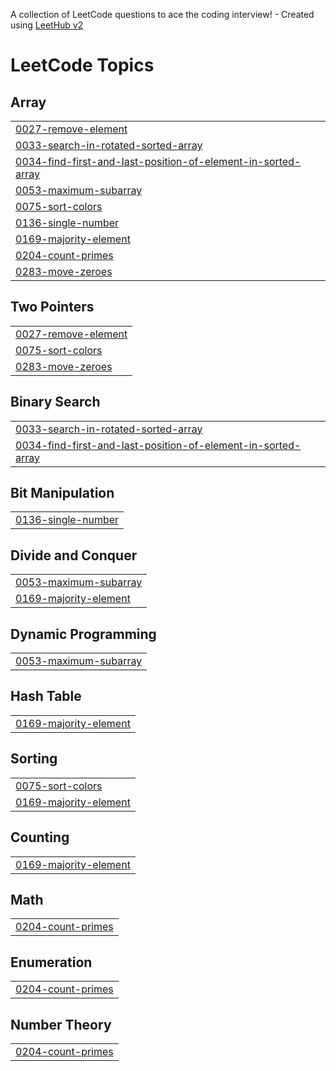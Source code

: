 A collection of LeetCode questions to ace the coding interview! - Created using [LeetHub v2](https://github.com/arunbhardwaj/LeetHub-2.0)
<!---LeetCode Topics Start-->
# LeetCode Topics
## Array
|  |
| ------- |
| [0027-remove-element](https://github.com/dipakgit123/LeetCodeProblems/tree/master/0027-remove-element) |
| [0033-search-in-rotated-sorted-array](https://github.com/dipakgit123/LeetCodeProblems/tree/master/0033-search-in-rotated-sorted-array) |
| [0034-find-first-and-last-position-of-element-in-sorted-array](https://github.com/dipakgit123/LeetCodeProblems/tree/master/0034-find-first-and-last-position-of-element-in-sorted-array) |
| [0053-maximum-subarray](https://github.com/dipakgit123/LeetCodeProblems/tree/master/0053-maximum-subarray) |
| [0075-sort-colors](https://github.com/dipakgit123/LeetCodeProblems/tree/master/0075-sort-colors) |
| [0136-single-number](https://github.com/dipakgit123/LeetCodeProblems/tree/master/0136-single-number) |
| [0169-majority-element](https://github.com/dipakgit123/LeetCodeProblems/tree/master/0169-majority-element) |
| [0204-count-primes](https://github.com/dipakgit123/LeetCodeProblems/tree/master/0204-count-primes) |
| [0283-move-zeroes](https://github.com/dipakgit123/LeetCodeProblems/tree/master/0283-move-zeroes) |
## Two Pointers
|  |
| ------- |
| [0027-remove-element](https://github.com/dipakgit123/LeetCodeProblems/tree/master/0027-remove-element) |
| [0075-sort-colors](https://github.com/dipakgit123/LeetCodeProblems/tree/master/0075-sort-colors) |
| [0283-move-zeroes](https://github.com/dipakgit123/LeetCodeProblems/tree/master/0283-move-zeroes) |
## Binary Search
|  |
| ------- |
| [0033-search-in-rotated-sorted-array](https://github.com/dipakgit123/LeetCodeProblems/tree/master/0033-search-in-rotated-sorted-array) |
| [0034-find-first-and-last-position-of-element-in-sorted-array](https://github.com/dipakgit123/LeetCodeProblems/tree/master/0034-find-first-and-last-position-of-element-in-sorted-array) |
## Bit Manipulation
|  |
| ------- |
| [0136-single-number](https://github.com/dipakgit123/LeetCodeProblems/tree/master/0136-single-number) |
## Divide and Conquer
|  |
| ------- |
| [0053-maximum-subarray](https://github.com/dipakgit123/LeetCodeProblems/tree/master/0053-maximum-subarray) |
| [0169-majority-element](https://github.com/dipakgit123/LeetCodeProblems/tree/master/0169-majority-element) |
## Dynamic Programming
|  |
| ------- |
| [0053-maximum-subarray](https://github.com/dipakgit123/LeetCodeProblems/tree/master/0053-maximum-subarray) |
## Hash Table
|  |
| ------- |
| [0169-majority-element](https://github.com/dipakgit123/LeetCodeProblems/tree/master/0169-majority-element) |
## Sorting
|  |
| ------- |
| [0075-sort-colors](https://github.com/dipakgit123/LeetCodeProblems/tree/master/0075-sort-colors) |
| [0169-majority-element](https://github.com/dipakgit123/LeetCodeProblems/tree/master/0169-majority-element) |
## Counting
|  |
| ------- |
| [0169-majority-element](https://github.com/dipakgit123/LeetCodeProblems/tree/master/0169-majority-element) |
## Math
|  |
| ------- |
| [0204-count-primes](https://github.com/dipakgit123/LeetCodeProblems/tree/master/0204-count-primes) |
## Enumeration
|  |
| ------- |
| [0204-count-primes](https://github.com/dipakgit123/LeetCodeProblems/tree/master/0204-count-primes) |
## Number Theory
|  |
| ------- |
| [0204-count-primes](https://github.com/dipakgit123/LeetCodeProblems/tree/master/0204-count-primes) |
<!---LeetCode Topics End-->